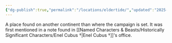```yaml
---
{"dg-publish":true,"permalink":"/locations/eldertide/","updated":"2025-06-10T19:04:11.689+01:00"}
---
```


A place found on another continent than where the campaign is set. It was first mentioned in a note found in [[Named Characters & Beasts/Historically Significant  Characters/Enel Cubus †\|Enel Cubus †]]'s office.